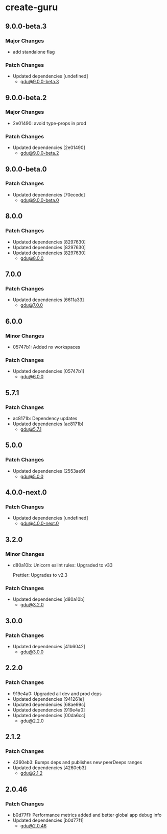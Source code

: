 # create-guru

## 9.0.0-beta.3

### Major Changes

-   add standalone flag

### Patch Changes

-   Updated dependencies [undefined]
    -   gdu@9.0.0-beta.3

## 9.0.0-beta.2

### Major Changes

-   2e01490: avoid type-props in prod

### Patch Changes

-   Updated dependencies [2e01490]
    -   gdu@9.0.0-beta.2

## 9.0.0-beta.0

### Patch Changes

-   Updated dependencies [70ecedc]
    -   gdu@9.0.0-beta.0

## 8.0.0

### Patch Changes

-   Updated dependencies [8297630]
-   Updated dependencies [8297630]
-   Updated dependencies [8297630]
    -   gdu@8.0.0

## 7.0.0

### Patch Changes

-   Updated dependencies [6611a33]
    -   gdu@7.0.0

## 6.0.0

### Minor Changes

-   05747b1: Added nx workspaces

### Patch Changes

-   Updated dependencies [05747b1]
    -   gdu@6.0.0

## 5.7.1

### Patch Changes

-   ac8171b: Dependency updates
-   Updated dependencies [ac8171b]
    -   gdu@5.7.1

## 5.0.0

### Patch Changes

-   Updated dependencies [2553ae9]
    -   gdu@5.0.0

## 4.0.0-next.0

### Patch Changes

-   Updated dependencies [undefined]
    -   gdu@4.0.0-next.0

## 3.2.0

### Minor Changes

-   d80a10b: Unicorn eslint rules: Upgraded to v33

    Prettier: Upgrades to v2.3

### Patch Changes

-   Updated dependencies [d80a10b]
    -   gdu@3.2.0

## 3.0.0

### Patch Changes

-   Updated dependencies [41b6042]
    -   gdu@3.0.0

## 2.2.0

### Patch Changes

-   919e4a0: Upgraded all dev and prod deps
-   Updated dependencies [941261e]
-   Updated dependencies [68ae99c]
-   Updated dependencies [919e4a0]
-   Updated dependencies [00da6cc]
    -   gdu@2.2.0

## 2.1.2

### Patch Changes

-   4260eb3: Bumps deps and publishes new peerDeeps ranges
-   Updated dependencies [4260eb3]
    -   gdu@2.1.2

## 2.0.46

### Patch Changes

-   b0d77f1: Performance metrics added and better global app debug info
-   Updated dependencies [b0d77f1]
    -   gdu@2.0.46
